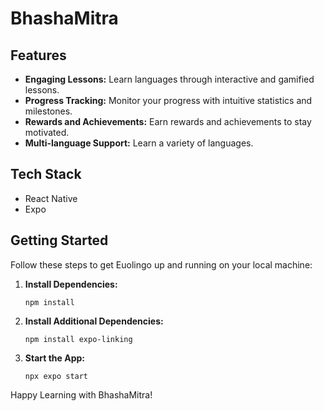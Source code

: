 
<h1>BhashaMitra</h1>

## Features

- **Engaging Lessons:** Learn languages through interactive and gamified lessons.
- **Progress Tracking:** Monitor your progress with intuitive statistics and milestones.
- **Rewards and Achievements:** Earn rewards and achievements to stay motivated.
- **Multi-language Support:** Learn a variety of languages.


## Tech Stack

- React Native
- Expo


## Getting Started

Follow these steps to get Euolingo up and running on your local machine:



1. **Install Dependencies:**

   ```
   npm install
   ```

2. **Install Additional Dependencies:**

   ```
   npm install expo-linking
   ```


3. **Start the App:**

   ```
   npx expo start
   ```



Happy Learning with BhashaMitra!
